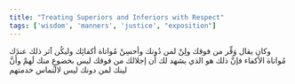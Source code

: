 ```yaml
---
title: "Treating Superiors and Inferiors with Respect"
tags: ['wisdom', 'manners', 'justice', "exposition"]
---
```


 وكان يقال وَقِّر من فوقك ولِنْ لمن دُونك وأحسِنْ مُواتاة أكفائِك وليكُن آثر ذلك عندَك مُواتاة الأكفاء فإنَّ ذلك هو الذي يشهد لك أن إجلالك من فوقك ليس بخضوعٍ منك لَهمْ وأَنَّ لينك لمن دونك ليس لالتماس خدمتهم
